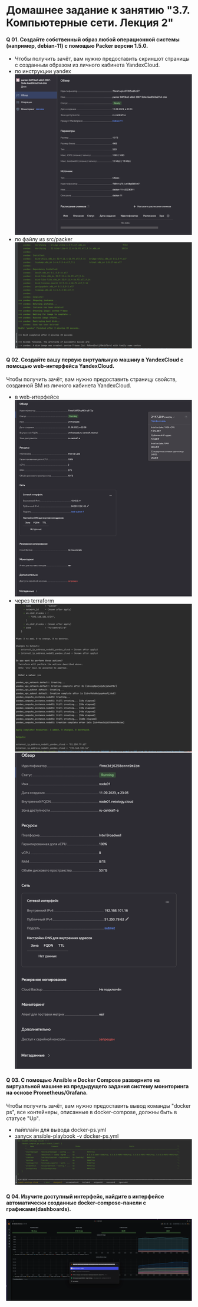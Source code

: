 # Домашнее задание к занятию "3.7. Компьютерные сети. Лекция 2"

#### Q 01. Создайте собственный образ любой операционной системы (например, debian-11) с помощью Packer версии 1.5.0.
- Чтобы получить зачёт, вам нужно предоставить скриншот страницы с созданным образом из личного кабинета YandexCloud.  
- по инструкции yandex
![image](./images/img.png)
- по файлу из src/packer
![image](./images/img_0.png)

#### Q 02. Создайте вашу первую виртуальную машину в YandexCloud с помощью web-интерфейса YandexCloud.
Чтобы получить зачёт, вам нужно предоставить страницу свойств, созданной ВМ из личного кабинета YandexCloud.  
- в web-итерфейсе
![image](./images/img_1.png)
- через terraform
![image](./images/img_2.png)
![image](./images/img_5.png)
#### Q 03. С помощью Ansible и Docker Compose разверните на виртуальной машине из предыдущего задания систему мониторинга на основе Prometheus/Grafana.
Чтобы получить зачёт, вам нужно предоставить вывод команды "docker ps", все контейнеры, описанные в docker-compose, должны быть в статусе "Up".  
- пайплайн для вывода docker-ps.yml
- запуск ansible-playbook -v docker-ps.yml
![image](./images/img_3.png)

#### Q 04. Изучите доступный интерфейс, найдите в интерфейсе автоматически созданные docker-compose-панели с графиками(dashboards).
![image](./images/img_4.png)

